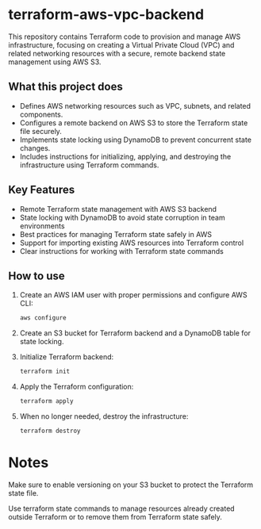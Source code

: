 # terraform-aws-vpc-backend

This repository contains Terraform code to provision and manage AWS infrastructure, focusing on creating a Virtual Private Cloud (VPC) and related networking resources with a secure, remote backend state management using AWS S3.

## What this project does

- Defines AWS networking resources such as VPC, subnets, and related components.
- Configures a remote backend on AWS S3 to store the Terraform state file securely.
- Implements state locking using DynamoDB to prevent concurrent state changes.
- Includes instructions for initializing, applying, and destroying the infrastructure using Terraform commands.

## Key Features

- Remote Terraform state management with AWS S3 backend
- State locking with DynamoDB to avoid state corruption in team environments
- Best practices for managing Terraform state safely in AWS
- Support for importing existing AWS resources into Terraform control
- Clear instructions for working with Terraform state commands

## How to use

1. Create an AWS IAM user with proper permissions and configure AWS CLI:
   ```bash
   aws configure

2. Create an S3 bucket for Terraform backend and a DynamoDB table for state locking.

3. Initialize Terraform backend:
   ```bash
   terraform init

5. Apply the Terraform configuration: 
   ```bash
   terraform apply

6. When no longer needed, destroy the infrastructure: 
   ```bash
   terraform destroy

# Notes
Make sure to enable versioning on your S3 bucket to protect the Terraform state file.

Use terraform state commands to manage resources already created outside Terraform or to remove them from Terraform state safely.

